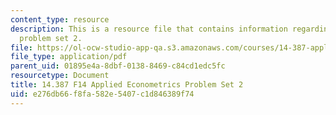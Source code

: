 ```yaml
---
content_type: resource
description: This is a resource file that contains information regarding applied econometrics
  problem set 2.
file: https://ol-ocw-studio-app-qa.s3.amazonaws.com/courses/14-387-applied-econometrics-mostly-harmless-big-data-fall-2014/e276db66f8fa582e5407c1d846389f74_MIT14_387F14_Problemset2.pdf
file_type: application/pdf
parent_uid: 01895e4a-8dbf-0138-8469-c84cd1edc5fc
resourcetype: Document
title: 14.387 F14 Applied Econometrics Problem Set 2
uid: e276db66-f8fa-582e-5407-c1d846389f74
---
```

